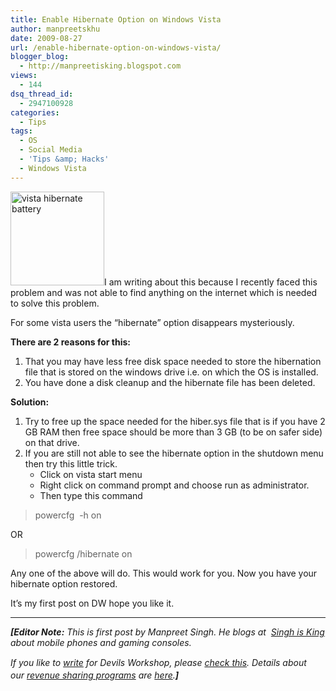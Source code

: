 ```yaml
---
title: Enable Hibernate Option on Windows Vista
author: manpreetskhu
date: 2009-08-27
url: /enable-hibernate-option-on-windows-vista/
blogger_blog:
  - http://manpreetisking.blogspot.com
views:
  - 144
dsq_thread_id:
  - 2947100928
categories:
  - Tips
tags:
  - OS
  - Social Media
  - 'Tips &amp; Hacks'
  - Windows Vista
---
```

<img class="size-thumbnail wp-image-13069 alignright" src="http://cdn.devilsworkshop.org/files/2009/08/batt-150x150.jpg" alt="vista hibernate battery" width="150" height="150" />I am writing about this because I recently faced this problem and was not able to find anything on the internet which is needed to solve this problem.

For some vista users the &#8220;hibernate&#8221; option disappears mysteriously.

**There are 2 reasons for this:**

  1. That you may have less free disk space needed to store the hibernation file that is stored on the windows drive i.e. on which the OS is installed.
  2. You have done a disk cleanup and the hibernate file has been deleted.

**Solution:**

  1. Try to free up the space needed for the hiber.sys file that is if you have 2 GB RAM then free space should be more than 3 GB (to be on safer side) on that drive.
  2. If you are still not able to see the hibernate option in the shutdown menu then try this little trick. 
      * Click on vista start menu
      * Right click on command prompt and choose run as administrator.
      * Then type this command

> powercfg  -h on

OR

> powercfg /hibernate on

Any one of the above will do. This would work for you. Now you have your hibernate option restored.

It’s my first post on DW hope you like it.

* * *

***[Editor Note:** This is first post by Manpreet Singh. He blogs at  <a href="http://manpreetisking.blogspot.com" onclick="_gaq.push(['_trackEvent', 'outbound-article', 'http://manpreetisking.blogspot.com', 'Singh is King']);" >Singh is King</a> about mobile phones and gaming consoles.*</p> 

<p style="line-height: 20px">
  <em>If you like to <a href="http://devilsworkshop.org/join-dw/">write</a> for Devils Workshop, please <a href="http://devilsworkshop.org/join-dw/">check this</a>. Details about our <a href="http://devilsworkshop.org/join-dw/">revenue sharing programs</a> are <a href="http://devilsworkshop.org/join-dw/">here</a>.</em><em><strong>]</strong></em>
</p>
